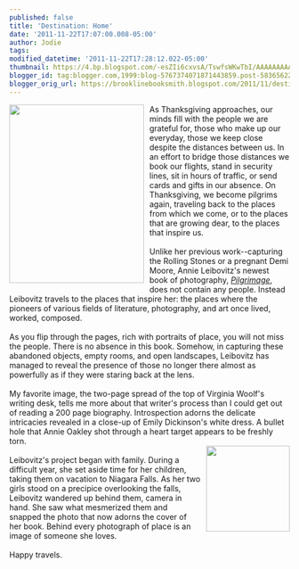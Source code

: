 ```yaml
---
published: false
title: 'Destination: Home'
date: '2011-11-22T17:07:00.008-05:00'
author: Jodie
tags: 
modified_datetime: '2011-11-22T17:28:12.022-05:00'
thumbnail: https://4.bp.blogspot.com/-esZIi6cxvsA/TswfsWKwTbI/AAAAAAAAALM/crmmg6kmXh4/s72-c/leibovitz_pilgrimage.jpg
blogger_id: tag:blogger.com,1999:blog-5767374071871443859.post-5836562259316885921
blogger_orig_url: https://brooklinebooksmith.blogspot.com/2011/11/destination-home.html
---
```


<div><img style="MARGIN: 0px 10px 10px 0px; WIDTH: 242px; FLOAT: left; HEIGHT: 320px; CURSOR: hand" id="BLOGGER_PHOTO_ID_5677948076932746674" border="0" alt="" src="https://4.bp.blogspot.com/-esZIi6cxvsA/TswfsWKwTbI/AAAAAAAAALM/crmmg6kmXh4/s320/leibovitz_pilgrimage.jpg" />As Thanksgiving approaches, our minds fill with the people we are grateful for, those who make up our everyday, those we keep close despite the distances between us. In an effort to bridge those distances we book our flights, stand in security lines, sit in hours of traffic, or send cards and gifts in our absence. On Thanksgiving, we become pilgrims again, traveling back to the places from which we come, or to the places that are growing dear, to the places that inspire us.<br /><br />Unlike her previous work--capturing the Rolling Stones or a pregnant Demi Moore, Annie Leibovitz's newest book of photography, <em><a href="https://www.brooklinebooksmith-shop.com/book/9780375505089">Pilgrimage</a></em>, does not contain any people. Instead Leibovitz travels to the places that inspire her: the places where the pioneers of various fields of literature, photography, and art once lived, worked, composed.<br /><br />As you flip through the pages, rich with portraits of place, you will not miss the people. There is no absence in this book. Somehow, in capturing these abandoned objects, empty rooms, and open landscapes, Leibovitz has managed to reveal the presence of those no longer there almost as powerfully as if they were staring back at the lens.<br /><br />My favorite image, the two-page spread of the top of Virginia Woolf's writing desk, tells me more about that writer's process than I could get out of reading a 200 page biography. Introspection adorns the delicate intricacies revealed in a close-up of Emily Dickinson's white dress. A bullet hole that Annie Oakley shot through a heart target appears to be freshly torn.<br /><a href="https://1.bp.blogspot.com/-O_UROM51Xf8/TswgDDSiqOI/AAAAAAAAALY/aFkKTxozBZU/s1600/pilgrims.gif"><img style="MARGIN: 0px 0px 10px 10px; WIDTH: 150px; FLOAT: right; HEIGHT: 154px; CURSOR: hand" id="BLOGGER_PHOTO_ID_5677948467002124514" border="0" alt="" src="https://1.bp.blogspot.com/-O_UROM51Xf8/TswgDDSiqOI/AAAAAAAAALY/aFkKTxozBZU/s320/pilgrims.gif" /></a><br />Leibovitz's project began with family. During a difficult year, she set aside time for her children, taking them on vacation to Niagara Falls. As her two girls stood on a precipice overlooking the falls, Leibovitz wandered up behind them, camera in hand. She saw what mesmerized them and snapped the photo that now adorns the cover of her book. Behind every photograph of place is an image of someone she loves.<br /><br />Happy travels.</div>